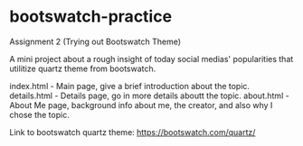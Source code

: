 # bootswatch-practice
Assignment 2 (Trying out Bootswatch Theme)

A mini project about a rough insight of today social medias' popularities that utilitize quartz theme from bootswatch.

index.html - Main page, give a brief introduction about the topic.
details.html - Details page, go in more details aboutt the topic.
about.html - About Me page, background info about me, the creator, and also why I chose the topic.

Link to bootswatch quartz theme: https://bootswatch.com/quartz/